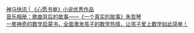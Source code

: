   
[神马快讯 | 《心愿书单》小说优秀作品](http://www.dianyue.me/archives/834/ate4q550cz5vo9sm/)  
[音乐相册：歌曲背后的故事——《一个真实的故事》朱哲琴](http://www.dianyue.me/archives/670/pcsotdv1iweqx18i/)  
[一套神奇的数学启蒙书，全面激发孩子的数学热情，让孩子爱上数学如此简单！](http://www.dianyue.me/archives/333/1b2iu05ybcnr22vi/)
